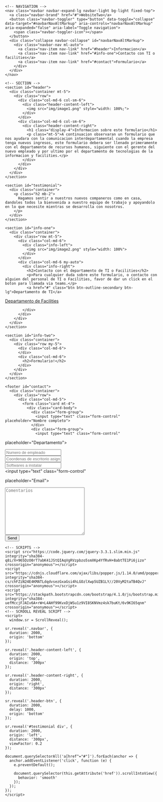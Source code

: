 <!DOCTYPE html>
<html lang="en">
  <head>
    <meta charset="UTF-8"/>
    <title>Bootstrap Website Two</title>
    <!-- GOOGLE FONT -->
    <link href="https://fonts.googleapis.com/css?family=Titillium+Web" rel="stylesheet" />
    <!-- BOOTSTRAP 4 -->
    <link rel="stylesheet" href="https://stackpath.bootstrapcdn.com/bootstrap/4.1.0/css/bootstrap.min.css" integrity="sha384-9gVQ4dYFwwWSjIDZnLEWnxCjeSWFphJiwGPXr1jddIhOegiu1FwO5qRGvFXOdJZ4" crossorigin="anonymous">
    <!-- SCROOLL REVEAL JS LIBRARY CDN -->
    <script src="https://unpkg.com/scrollreveal/dist/scrollreveal.min.js"></script>
    <!-- CUSTOM CSS -->
    <link rel="stylesheet" href="css/main.css">
  </head>
  <body>

    <!-- NAVIGATION -->
    <nav class="navbar navbar-expand-lg navbar-light bg-light fixed-top">
      <a class="navbar-brand" href="#">WebsiteTwo</a>
      <button class="navbar-toggler" type="button" data-toggle="collapse" data-target="#navbarNavAltMarkup" aria-controls="navbarNavAltMarkup" aria-expanded="false" aria-label="Toggle navigation">
        <span class="navbar-toggler-icon"></span>
      </button>
      <div class="collapse navbar-collapse" id="navbarNavAltMarkup">
        <div class="navbar-nav ml-auto">
          <a class="nav-item nav-link" href="#header">Informacion</a>
          <a class="nav-item nav-link" href="#info-one">Contacto con TI o facilities</a>
          <a class="nav-item nav-link" href="#contact">Formulario</a>
        </div>
      </div>
    </nav>

    <!-- SECTION -->
    <section id="header">
      <div class="container mt-5">
        <div class="row">
          <div class="col-md-6 col-sm-6">
            <div class="header-content-left">
              <img src="img/image1.png" style="width: 100%;">
            </div>  
          </div>
          <div class="col-md-6 col-sm-6">
            <div class="header-content-right">
              <h1 class="display-4">Informacion sobre este formulario</h1>
              <p class="mt-5">A continuacion observaran un formulario que nos ayudara con la comunicacion interdepartamental cuando la empresa tenga nuevos ingresos, este formulario debera ser llenado primeramente con el departamente de recursos humanos, siguiente con el gerente del nuevo empleado y por ultimo por el departamento de tecnologias de la informacion y facilities.</p>
            </div>
          </div>
        </div>
      </div>
    </section>

    <section id="testimonial">
      <div class="container">
        <p class="h2 mb-2">
          Hagamos sentir a nuestros nuevos companeros como en casa, dandoles todos la bienvenida a nuestro equipo de trabajo y apoyandolo en lo que necesite mientras se desarrolla con nosotros.
        </p>
      </div>
    </section>

    <section id="info-one">
      <div class="container">
        <div class="row mt-5">
          <div class="col-md-6">
            <div class="info-left">
              <img src="img/image2.png" style="width: 100%">
            </div>
          </div>
          <div class="col-md-6 my-auto">
            <div class="info-right">
              <h2>Contacto con el departamento de TI o Facilities</h2>
              <p>Para cualquier duda sobre este formulario, o contacto con alguien del personal de TI o Facilities, favor de dar un click en el boton para llamada via teams.</p>
              <a href="#" class="btn btn-outline-secondary btn-lg">Departamento de TI</a>
<a href="#" class="btn btn-outline-secondary btn-lg">Departamento de Facilities</a>

            </div>
          </div>
        </div>
      </div>
    </section>

    <section id="info-two">
      <div class="container">
        <div class="row my-5">
          <div class="col-md-6">
          </div>
          <div class="col-md-6">
            <h2>Formulario!</h2>
          </div>
        </div>
      </div>
    </section>

    <footer id="contact">
      <div class="container">
        <div class="row">
          <div class="col-md-5">
            <form class="card mt-4">
              <div class="card-body">
                <div class="form-group">
                  <input type="text" class="form-control" placeholder="Nombre completo">
                </div>
                <div class="form-group">
                  <input type="text" class="form-control" 
placeholder="Departamento">
                </div>
                <div class="form-group">
                  <input type="text" class="form-control"
placeholder="Numero de empleado">
                </div>
                <div class="form-group">
                  <input type="text" class="form-control"  
placeholder="Coordenas de escritorio asignado">
                </div>
                <div class="form-group">
                  <input type="text" class="form-control"  
placeholder="Softwares a instalar">
                </div>
                <div class="form-group">
                  <input type="text" class="form-control"  

placeholder="Email">
                </div>
                <div class="form-group">
                  <textarea cols="30" rows="10" placeholder="Comentarios" class="form-control"></textarea>
                </div>
                <button class="btn btn-outline-secondary btn-block">
                  Send
                </button>
              </div>
            </form>
          </div>
        </div>
      </div>
    </footer>

    <!-- SCRIPTS -->
    <script src="https://code.jquery.com/jquery-3.3.1.slim.min.js" integrity="sha384-q8i/X+965DzO0rT7abK41JStQIAqVgRVzpbzo5smXKp4YfRvH+8abtTE1Pi6jizo" crossorigin="anonymous"></script>
    <script src="https://cdnjs.cloudflare.com/ajax/libs/popper.js/1.14.0/umd/popper.min.js" integrity="sha384-cs/chFZiN24E4KMATLdqdvsezGxaGsi4hLGOzlXwp5UZB1LY//20VyM2taTB4QvJ" crossorigin="anonymous"></script>
    <script src="https://stackpath.bootstrapcdn.com/bootstrap/4.1.0/js/bootstrap.min.js" integrity="sha384-uefMccjFJAIv6A+rW+L4AHf99KvxDjWSu1z9VI8SKNVmz4sk7buKt/6v9KI65qnm" crossorigin="anonymous"></script>
    <!-- SCROOLL REVEAL SCRIPT -->
    <script>
      window.sr = ScrollReveal();

    sr.reveal('.navbar', {
      duration: 2000,
      origin: 'bottom'
    });

    sr.reveal('.header-content-left', {
      duration: 2000,
      origin: 'top',
      distance: '300px'
    });

    sr.reveal('.header-content-right', {
      duration: 2000,
      origin: 'right',
      distance: '300px'
    });

    sr.reveal('.header-btn', {
      duration: 2000,
      delay: 1000, 
      origin: 'bottom'
    });

    sr.reveal('#testimonial div', {
      duration: 2000,
      origin: 'left',
      distance: '300px',
      viewFactor: 0.2
    });

    document.querySelectorAll('a[href^="#"]').forEach(anchor => {
      anchor.addEventListener('click', function (e) {
        e.preventDefault();

        document.querySelector(this.getAttribute('href')).scrollIntoView({
          behavior: 'smooth'
        });
      });
    });
    </script>
  </body>
</html>


